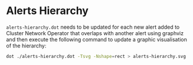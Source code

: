 # Alerts Hierarchy
`alerts-hierarchy.dot` needs to be updated for each new alert added to
Cluster Network Operator that overlaps with another alert using
graphviz and then execute the following command to update a graphic
visualisation of the hierarchy:

```sh
dot ./alerts-hierarchy.dot -Tsvg -Nshape=rect > alerts-hierarchy.svg
```
